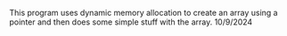 This program uses dynamic memory allocation to create an array using a pointer 
and then does some simple stuff with the array. 10/9/2024
